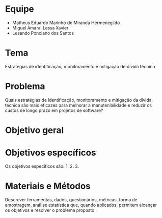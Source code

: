 # Equipe

* Matheus Eduardo Marinho de Miranda Hermenegildo
* Miguel Amaral Lessa Xavier
* Lesando Ponciano dos Santos

# Tema
Estratégias de identificação, monitoramento e mitigação de dívida técnica

# Problema
Quais estratégias de identificação, monitoramento e mitigação da dívida técnica são mais eficazes para melhorar a manutenibilidade e reduzir os custos de longo prazo em projetos de software?

# Objetivo geral

# Objetivos específicos
Os objetivos específicos são:
1. 
2. 
3. 
   
# Materiais e Métodos
Descrever ferramentas, dados, questionários, métricas, forma de amostragem, análise estatística que, quando aplicados, permitem alcançar os objetivos e resolver o problema proposto.
